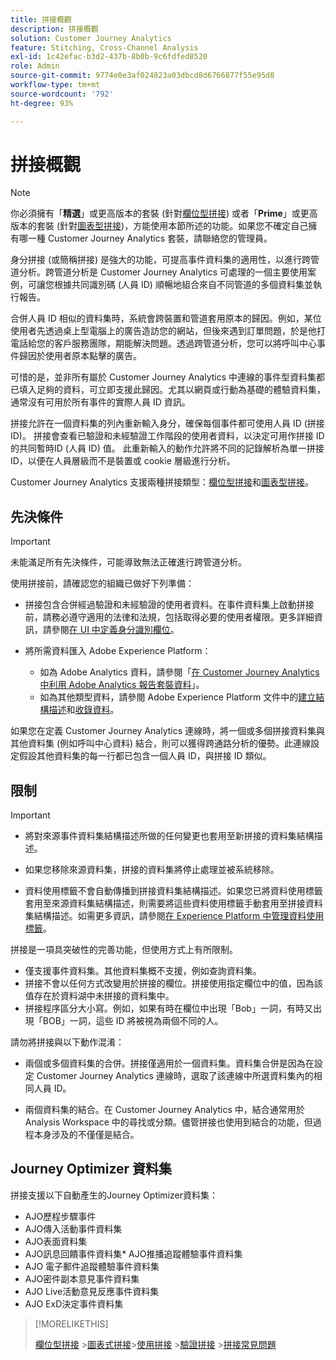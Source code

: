 ```yaml
---
title: 拼接概觀
description: 拼接概觀
solution: Customer Journey Analytics
feature: Stitching, Cross-Channel Analysis
exl-id: 1c42efac-b3d2-437b-8b0b-9c6fdfed8520
role: Admin
source-git-commit: 9774e0e3af024823a03dbcd8d6766877f55e95d8
workflow-type: tm+mt
source-wordcount: '792'
ht-degree: 93%

---
```


# 拼接概觀

>[!NOTE]
>
>你必須擁有「**精選**」或更高版本的套裝 (針對[欄位型拼接](fbs.md)) 或者「**Prime**」或更高版本的套裝 (針對[圖表型拼接](gbs.md))，方能使用本節所述的功能。如果您不確定自己擁有哪一種 Customer Journey Analytics 套裝，請聯絡您的管理員。

身分拼接 (或簡稱拼接) 是強大的功能，可提高事件資料集的適用性，以進行跨管道分析。跨管道分析是 Customer Journey Analytics 可處理的一個主要使用案例，可讓您根據共同識別碼 (人員 ID) 順暢地組合來自不同管道的多個資料集並執行報告。

合併人員 ID 相似的資料集時，系統會跨裝置和管道套用原本的歸因。例如，某位使用者先透過桌上型電腦上的廣告造訪您的網站，但後來遇到訂單問題，於是他打電話給您的客戶服務團隊，期能解決問題。透過跨管道分析，您可以將呼叫中心事件歸因於使用者原本點擊的廣告。

可惜的是，並非所有屬於 Customer Journey Analytics 中連線的事件型資料集都已填入足夠的資料，可立即支援此歸因。尤其以網頁或行動為基礎的體驗資料集，通常沒有可用於所有事件的實際人員 ID 資訊。

拼接允許在一個資料集的列內重新輸入身分，確保每個事件都可使用人員 ID (拼接 ID)。 拼接會查看已驗證和未經驗證工作階段的使用者資料，以決定可用作拼接 ID 的共同暫時ID (人員 ID) 值。 此重新輸入的動作允許將不同的記錄解析為單一拼接 ID，以便在人員層級而不是裝置或 cookie 層級進行分析。

Customer Journey Analytics 支援兩種拼接類型：[欄位型拼接](fbs.md)和[圖表型拼接](gbs.md)。

## 先決條件

>[!IMPORTANT]
>
>未能滿足所有先決條件，可能導致無法正確進行跨管道分析。

使用拼接前，請確認您的組織已做好下列準備：

- 拼接包含合併經過驗證和未經驗證的使用者資料。在事件資料集上啟動拼接前，請務必遵守適用的法律和法規，包括取得必要的使用者權限。更多詳細資訊，請參閱[在 UI 中定義身分識別欄位](https://experienceleague.adobe.com/zh-hant/docs/experience-platform/xdm/ui/fields/identity)。

- 將所需資料匯入 Adobe Experience Platform：

   - 如為 Adobe Analytics 資料，請參閱「[在 Customer Journey Analytics 中利用 Adobe Analytics 報告套裝資料](/help/getting-started/aa-vs-cja/aa-data-in-cja.md)」。
   - 如為其他類型資料，請參閱 Adobe Experience Platform 文件中的[建立結構描述](https://experienceleague.adobe.com/zh-hant/docs/experience-platform/xdm/tutorials/create-schema-ui)和[收錄資料](https://experienceleague.adobe.com/zh-hant/docs/experience-platform/ingestion/home)。

如果您在定義 Customer Journey Analytics 連線時，將一個或多個拼接資料集與其他資料集 (例如呼叫中心資料) 結合，則可以獲得跨通路分析的優勢。此連線設定假設其他資料集的每一行都已包含一個人員 ID，與拼接 ID 類似。


## 限制

>[!IMPORTANT]
>
>
>- 將對來源事件資料集結構描述所做的任何變更也套用至新拼接的資料集結構描述。
>
>- 如果您移除來源資料集，拼接的資料集將停止處理並被系統移除。
>
>- 資料使用標籤不會自動傳播到拼接資料集結構描述。如果您已將資料使用標籤套用至來源資料集結構描述，則需要將這些資料使用標籤手動套用至拼接資料集結構描述。如需更多資訊，請參閱[在 Experience Platform 中管理資料使用標籤](https://experienceleague.adobe.com/zh-hant/docs/experience-platform/data-governance/labels/overview)。

拼接是一項具突破性的完善功能，但使用方式上有所限制。

- 僅支援事件資料集。其他資料集概不支援，例如查詢資料集。
- 拼接不會以任何方式改變用於拼接的欄位。拼接使用指定欄位中的值，因為該值存在於資料湖中未拼接的資料集中。
- 拼接程序區分大小寫。例如，如果有時在欄位中出現「Bob」一詞，有時又出現「BOB」一詞，這些 ID 將被視為兩個不同的人。

請勿將拼接與以下動作混淆：

- 兩個或多個資料集的合併。拼接僅適用於一個資料集。資料集合併是因為在設定 Customer Journey Analytics 連線時，選取了該連線中所選資料集內的相同人員 ID。

- 兩個資料集的結合。在 Customer Journey Analytics 中，結合通常用於 Analysis Workspace 中的尋找或分類。儘管拼接也使用到結合的功能，但過程本身涉及的不僅僅是結合。


## Journey Optimizer 資料集

拼接支援以下自動產生的Journey Optimizer資料集：

- AJO歷程步驟事件
- AJO傳入活動事件資料集
- AJO表面資料集
- AJO訊息回饋事件資料集* AJO推播追蹤體驗事件資料集
- AJO 電子郵件追蹤體驗事件資料集
- AJO密件副本意見事件資料集
- AJO Live活動意見反應事件資料集
- AJO ExD決定事件資料集

>[!MORELIKETHIS]
>
>[欄位型拼接](fbs.md)
>&#x200B;>[圖表式拼接](gbs.md)
>&#x200B;>[使用拼接](use-stitching.md)
>&#x200B;>[驗證拼接](validate.md)
>&#x200B;>[拼接常見問題](faq.md)

